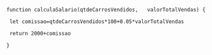 ``` function calculaSalario(qtdeCarrosVendidos,   valorTotalVendas) { ```

```  let comissao=qtdeCarrosVendidos*100+0.05*valorTotalVendas ```

```  return 2000+comissao ```

```}```